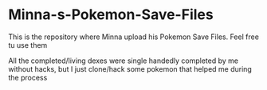 # Minna-s-Pokemon-Save-Files

This is the repository where Minna upload his Pokemon Save Files. Feel free tu use them

All the completed/living dexes were single handedly completed by me without hacks, but I just clone/hack some pokemon that helped me during the process

